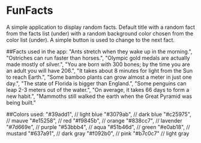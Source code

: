 # FunFacts

A simple application to display random facts. 
Default title with a random fact from the facts list (under) with a random background color chosen from the color list (under). A simple button is used to change to the next fact.

##Facts used in the app:
    "Ants stretch when they wake up in the morning.",
    "Ostriches can run faster than horses.",
    "Olympic gold medals are actually made mostly of silver.",
    "You are born with 300 bones; by the time you are an adult you will have 206.",
    "It takes about 8 minutes for light from the Sun to reach Earth.",
    "Some bamboo plants can grow almost a meter in just one day.",
    "The state of Florida is bigger than England.",
    "Some penguins can leap 2-3 meters out of the water.",
    "On average, it takes 66 days to form a new habit.",
    "Mammoths still walked the earth when the Great Pyramid was being built."
    
##Colors used:
    "#39add1", // light blue
    "#3079ab", // dark blue
    "#c25975", // mauve
    "#e15258", // red
    "#f9845b", // orange
    "#838cc7", // lavender
    "#7d669e", // purple
    "#53bbb4", // aqua
    "#51b46d", // green
    "#e0ab18", // mustard
    "#637a91", // dark gray
    "#f092b0", // pink
    "#b7c0c7"  // light gray
